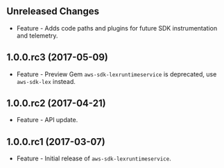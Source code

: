 Unreleased Changes
------------------

* Feature - Adds code paths and plugins for future SDK instrumentation and telemetry.

1.0.0.rc3 (2017-05-09)
------------------

* Feature - Preview Gem `aws-sdk-lexruntimeservice` is deprecated, use `aws-sdk-lex` instead.

1.0.0.rc2 (2017-04-21)
------------------

* Feature - API update.

1.0.0.rc1 (2017-03-07)
------------------

* Feature - Initial release of `aws-sdk-lexruntimeservice`.

